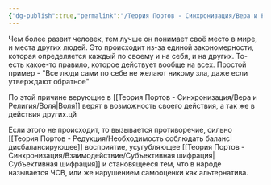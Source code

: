 ```yaml
---
{"dg-publish":true,"permalink":"/Теория Портов - Синхронизация/Вера и Религия/Я верю в себя и людей/"}
---
```


Чем более развит человек, тем лучше он понимает своё место в мире, и места других людей. Это происходит из-за единой закономерности, которая определяется каждый по своему и на себя, и на других. То-есть какое-то правило, которое действует вообще на всех. Простой пример - "Все люди сами по себе не желают никому зла, даже если утверждают обратное"

По этой причине верующие в [[Теория Портов - Синхронизация/Вера и Религия/Воля\|Воля]] верят в возможность своего действия, а так же в действия других.цй

Если этого не происходит, то вызывается противоречие, сильно [[Теория Портов - Редукция/Необходимость соблюдать баланс\|дисбалансирующее]] восприятие, усугубляющее [[Теория Портов - Синхронизация/Взаимодействие/Субъективная шифрация\|Субъективная шифрация]] и становящееся тем, что в народе называется ЧСВ, или же нарушением самооценки как альтернатива.